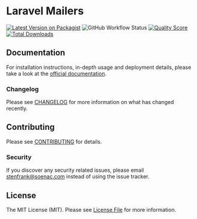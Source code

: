 # Laravel Mailers

[![Latest Version on Packagist](https://img.shields.io/packagist/v/stenfrank/laravel-mailers.svg?style=flat-square)](https://packagist.org/packages/stenfrank/laravel-mailers)
![GitHub Workflow Status](https://img.shields.io/github/workflow/status/stenfrank/laravel-mailers/run-tests?label=tests)
[![Quality Score](https://img.shields.io/scrutinizer/g/stenfrank/laravel-mailers.svg?style=flat-square)](https://scrutinizer-ci.com/g/stenfrank/laravel-mailers)
[![Total Downloads](https://img.shields.io/packagist/dt/stenfrank/laravel-mailers.svg?style=flat-square)](https://packagist.org/packages/stenfrank/laravel-mailers)

## Documentation

For installation instructions, in-depth usage and deployment details, please take a look at the [official documentation](https://laravel-mailers.soenac.com/).

### Changelog

Please see [CHANGELOG](CHANGELOG.md) for more information on what has changed recently.

## Contributing

Please see [CONTRIBUTING](CONTRIBUTING.md) for details.

### Security

If you discover any security related issues, please email stenfrank@soenac.com instead of using the issue tracker.

## License

The MIT License (MIT). Please see [License File](LICENSE.md) for more information.
